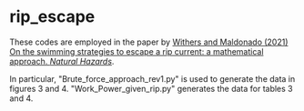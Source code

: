 # rip_escape

These codes are employed in the paper by [Withers and Maldonado (2021) On the swimming strategies to escape a rip current: a mathematical approach. <em>Natural Hazards</em>](https://doi.org/10.1007/s11069-021-04740-7).

In particular, "Brute_force_approach_rev1.py" is used to generate the data in figures 3 and 4. "Work_Power_given_rip.py" generates the data for tables 3 and 4.

